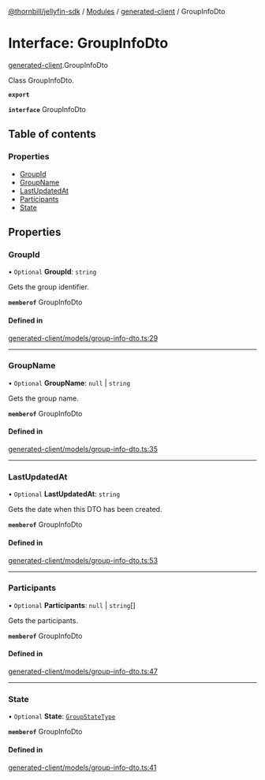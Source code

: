 [@thornbill/jellyfin-sdk](../README.md) / [Modules](../modules.md) / [generated-client](../modules/generated_client.md) / GroupInfoDto

# Interface: GroupInfoDto

[generated-client](../modules/generated_client.md).GroupInfoDto

Class GroupInfoDto.

**`export`**

**`interface`** GroupInfoDto

## Table of contents

### Properties

- [GroupId](generated_client.GroupInfoDto.md#groupid)
- [GroupName](generated_client.GroupInfoDto.md#groupname)
- [LastUpdatedAt](generated_client.GroupInfoDto.md#lastupdatedat)
- [Participants](generated_client.GroupInfoDto.md#participants)
- [State](generated_client.GroupInfoDto.md#state)

## Properties

### GroupId

• `Optional` **GroupId**: `string`

Gets the group identifier.

**`memberof`** GroupInfoDto

#### Defined in

[generated-client/models/group-info-dto.ts:29](https://github.com/thornbill/jellyfin-sdk-typescript/blob/eb13db7/src/generated-client/models/group-info-dto.ts#L29)

___

### GroupName

• `Optional` **GroupName**: ``null`` \| `string`

Gets the group name.

**`memberof`** GroupInfoDto

#### Defined in

[generated-client/models/group-info-dto.ts:35](https://github.com/thornbill/jellyfin-sdk-typescript/blob/eb13db7/src/generated-client/models/group-info-dto.ts#L35)

___

### LastUpdatedAt

• `Optional` **LastUpdatedAt**: `string`

Gets the date when this DTO has been created.

**`memberof`** GroupInfoDto

#### Defined in

[generated-client/models/group-info-dto.ts:53](https://github.com/thornbill/jellyfin-sdk-typescript/blob/eb13db7/src/generated-client/models/group-info-dto.ts#L53)

___

### Participants

• `Optional` **Participants**: ``null`` \| `string`[]

Gets the participants.

**`memberof`** GroupInfoDto

#### Defined in

[generated-client/models/group-info-dto.ts:47](https://github.com/thornbill/jellyfin-sdk-typescript/blob/eb13db7/src/generated-client/models/group-info-dto.ts#L47)

___

### State

• `Optional` **State**: [`GroupStateType`](../enums/index.api.GroupStateType.md)

**`memberof`** GroupInfoDto

#### Defined in

[generated-client/models/group-info-dto.ts:41](https://github.com/thornbill/jellyfin-sdk-typescript/blob/eb13db7/src/generated-client/models/group-info-dto.ts#L41)
